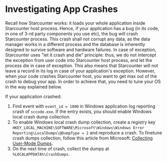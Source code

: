 # Investigating App Crashes

Recall how Starcounter works: it loads your whole application inside Starcounter host process. Hence, if your application has a bug \(in its code, in one of 3-rd party components you use etc\), the bug will crash Starcounter process. This crash shall not corrupt any data, as the data manager works in a different process and the database is inherently designed to survive software and hardware failures. In case of exception, Starcounter uses "let it crash and die" principle: thus, we do not intercept the exception from user code into Starcounter host process, and let the process die in case of exception. This also means that Starcounter will not leave a record in its log in case of your application's exception. However, when your code crashes Starcounter host, you want to get max out of the crash to debug your app. In order to achieve that, you need to tune your OS in the way explained below.

If your application crashed:

1. Find event with `event_id = 1000` in Windows application log reporting crash of `sccode.exe`. If the entry exists, you should enable Windows local crash dump collection.
2. To enable Windows local crash dump collection, create a registry key `HKEY_LOCAL_MACHINE\SOFTWARE\Microsoft\Windows\Windows Error Reporting\LocalDumps\@DumpType = 2` and reproduce a crash. To finetune crash dumps collection, follow this article from Microsoft: [Collecting User-Mode Dumps](https://msdn.microsoft.com/en-us/library/bb787181.aspx).
3. On the next time of crash, collect the dumps at `%LOCALAPPDATA%\CrashDumps`.

